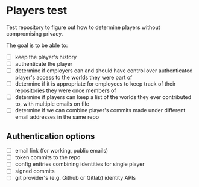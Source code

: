 # Players test
Test repository to figure out how to determine players without compromising privacy.

The goal is to be able to:
- [ ] keep the player's history
- [ ] authenticate the player
- [ ] determine if employers can and should have control over authenticated player's access to the worlds they were part of
- [ ] determine if it is appropriate for employees to keep track of their repositories they were once members of
- [ ] determine if players can keep a list of the worlds they ever contributed to, with multiple emails on file
- [ ] determine if we can combine player's commits made under different email addresses in the same repo

## Authentication options
- [ ] email link (for working, public emails)
- [ ] token commits to the repo
- [ ] config enttries combining identities for single player
- [ ] signed commits
- [ ] git provider's (e.g. Github or Gitlab) identity APIs
